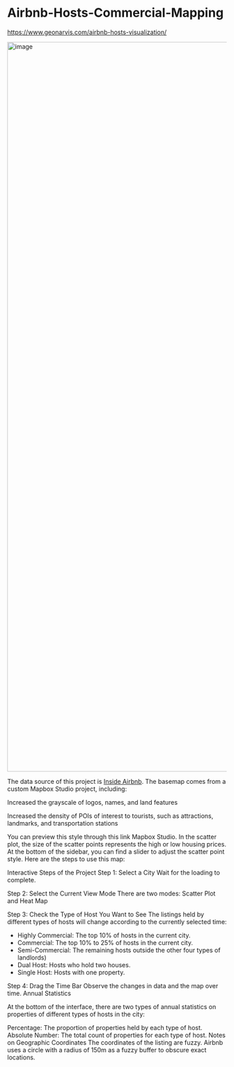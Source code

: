 # Airbnb-Hosts-Commercial-Mapping

https://www.geonarvis.com/airbnb-hosts-visualization/

<img width="1674" alt="image" src="https://github.com/user-attachments/assets/2dd1db21-cae8-4ef3-91dc-1fc2b3dca2b2" />

The data source of this project is [Inside Airbnb](https://insideairbnb.com/). The basemap comes from a custom Mapbox Studio project, including:

Increased the grayscale of logos, names, and land features

Increased the density of POIs of interest to tourists, such as attractions, landmarks, and transportation stations

You can preview this style through this link Mapbox Studio. In the scatter plot, the size of the scatter points represents the high or low housing prices. At the bottom of the sidebar, you can find a slider to adjust the scatter point style. Here are the steps to use this map:

Interactive Steps of the Project
Step 1: Select a City
Wait for the loading to complete.

Step 2: Select the Current View Mode
There are two modes: Scatter Plot and Heat Map

Step 3: Check the Type of Host You Want to See
The listings held by different types of hosts will change according to the currently selected time:
- Highly Commercial: The top 10% of hosts in the current city.
- Commercial: The top 10% to 25% of hosts in the current city.
- Semi-Commercial: The remaining hosts outside the other four types of landlords)
- Dual Host: Hosts who hold two houses.
- Single Host: Hosts with one property.

Step 4: Drag the Time Bar
Observe the changes in data and the map over time.
Annual Statistics

At the bottom of the interface, there are two types of annual statistics on properties of different types of hosts in the city:

Percentage: The proportion of properties held by each type of host.
Absolute Number: The total count of properties for each type of host.
Notes on Geographic Coordinates
The coordinates of the listing are fuzzy. Airbnb uses a circle with a radius of 150m as a fuzzy buffer to obscure exact locations.
